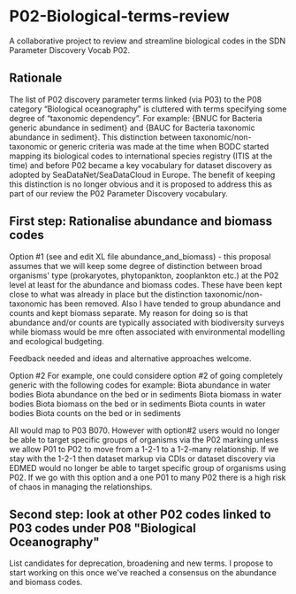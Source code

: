 # P02-Biological-terms-review
A collaborative project to review and streamline biological codes in the SDN Parameter Discovery Vocab P02.

Rationale
---------
The list of P02 discovery parameter terms linked (via P03) to the P08 category “Biological oceanography” is cluttered with terms specifying some degree of “taxonomic dependency”. For example: {BNUC	for Bacteria generic abundance in sediment} and {BAUC	for Bacteria taxonomic abundance in sediment}. This distinction between taxonomic/non-taxonomic or generic criteria was made at the time when BODC started mapping its biological codes to international species registry (ITIS at the time) and before P02 became a key vocabulary for dataset discovery as adopted by SeaDataNet/SeaDataCloud in Europe. The benefit of keeping this distinction is no longer obvious and it is proposed to address this as part of our review the P02 Parameter Discovery vocabulary. 


First step: Rationalise abundance and biomass codes
----------------------------------------------------

Option #1	(see and edit XL file abundance_and_biomass) - this proposal assumes that we will keep some degree of distinction between broad organisms' type (prokaryotes, phytopankton, zooplankton etc.) at the P02 level at least for the abundance and biomass codes. These have been kept close to what was already in place but the distinction taxonomic/non-taxonomic has been removed. Also I have tended to group abundance and counts and kept biomass separate. My reason for doing so is that abundance and/or counts are typically associated with biodiversity surveys while biomass would be mre often associated with environmental modelling and ecological budgeting. 

Feedback needed and ideas and alternative approaches welcome.

Option #2
For example, one could considere option #2	of going completely generic with the following codes for example:
Biota abundance in water bodies
Biota abundance on the bed or in sediments 
Biota biomass in water bodies
Biota biomass on the bed or in sediments
Biota counts in water bodies
Biota counts on the bed or in sediments

All would map to P03 B070. However with option#2 users would no longer be able to target specific groups of organisms via the P02 marking unless we allow P01 to P02 to move from a 1-2-1 to a 1-2-many relationship. If we stay with the 1-2-1 then dataset markup via CDIs or dataset discovery via EDMED would no longer be able to target specific group of organisms using P02. If we go with this option and a one P01 to many P02 there is a high risk of chaos in managing the relationships.

Second step: look at other P02 codes linked to P03 codes under P08 "Biological Oceanography"
--------------------------------------------------------------------------------------------
List candidates for deprecation, broadening and new terms. I propose to start working on this once we've reached a consensus on the abundance and biomass codes.
